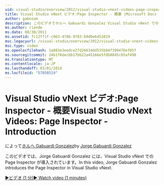 ```yaml
---
uid: visual-studio/overview/2012/visual-studio-vnext-videos-page-inspector-introduction
title: Visual Studio vNext ビデオ:Page Inspector - 概要 |Microsoft Docs
author: gabosom
description: このビデオでホルヘ Gabuardi Gonzalez Visual Studio vNext での Page Inspector が導入されています
ms.author: riande
ms.date: 08/30/2011
ms.assetid: fc12ff1f-c063-4786-9783-b9d6e6452019
msc.legacyurl: /visual-studio/overview/2012/visual-studio-vnext-videos-page-inspector-introduction
msc.type: video
ms.openlocfilehash: 1a883e3eedce27d26634dd535b94f399476ef05f
ms.sourcegitcommit: 24b1f6decbb17bb22a45166e5fdb0845c65af498
ms.translationtype: MT
ms.contentlocale: ja-JP
ms.lasthandoff: 03/01/2019
ms.locfileid: "57050519"
---
```

<a name="visual-studio-vnext-videos-page-inspector---introduction"></a><span data-ttu-id="be886-103">Visual Studio vNext ビデオ:Page Inspector - 概要</span><span class="sxs-lookup"><span data-stu-id="be886-103">Visual Studio vNext Videos: Page Inspector - Introduction</span></span>
====================
<span data-ttu-id="be886-104">によって[ホルヘ Gabuardi Gonzalez](https://github.com/gabosom)</span><span class="sxs-lookup"><span data-stu-id="be886-104">by [Jorge Gabuardi Gonzalez](https://github.com/gabosom)</span></span>

<span data-ttu-id="be886-105">このビデオでは、Jorge Gabuardi Gonzalez には、Visual Studio vNext での Page Inspector が導入されています。</span><span class="sxs-lookup"><span data-stu-id="be886-105">In this video, Jorge Gabuardi Gonzalez introduces the Page Inspector in Visual Studio vNext.</span></span>

[<span data-ttu-id="be886-106">&#9654;ビデオ (1 分)</span><span class="sxs-lookup"><span data-stu-id="be886-106">&#9654; Watch video (1 minutes)</span></span>](https://channel9.msdn.com/Blogs/ASP-NET-Site-Videos/visual-studio-vnext-videos-page-inspector-introduction)
